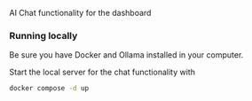 AI Chat functionality for the dashboard


### Running locally

Be sure you have Docker and Ollama installed in your computer.

Start the local server for the chat functionality with 
```bash
docker compose -d up
```
